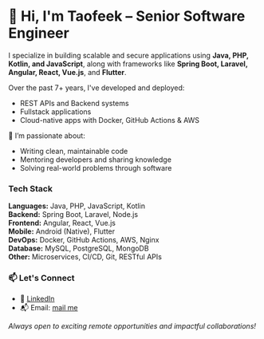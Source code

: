 # 👋 Hi, I'm Taofeek – Senior Software Engineer

I specialize in building scalable and secure applications using **Java, PHP, Kotlin, and JavaScript**, along with frameworks like **Spring Boot, Laravel, Angular, React, Vue.js**, and **Flutter**.

Over the past 7+ years, I've developed and deployed:
- REST APIs and Backend systems
- Fullstack applications
- Cloud-native apps with Docker, GitHub Actions & AWS

🧠 I’m passionate about:
- Writing clean, maintainable code
- Mentoring developers and sharing knowledge
- Solving real-world problems through software


### Tech Stack

**Languages:** Java, PHP, JavaScript, Kotlin  
**Backend:** Spring Boot, Laravel, Node.js  
**Frontend:** Angular, React, Vue.js  
**Mobile:** Android (Native), Flutter  
**DevOps:** Docker, GitHub Actions, AWS, Nginx  
**Database:** MySQL, PostgreSQL, MongoDB  
**Other:** Microservices, CI/CD, Git, RESTful APIs

### 📫 Let's Connect

- 🔗 [LinkedIn](https://linkedin.com/in/wahabtaofeeqo)
- 📬 Email: [mail me](mailto:taofeekolamilekan218.com)

_Always open to exciting remote opportunities and impactful collaborations!_

